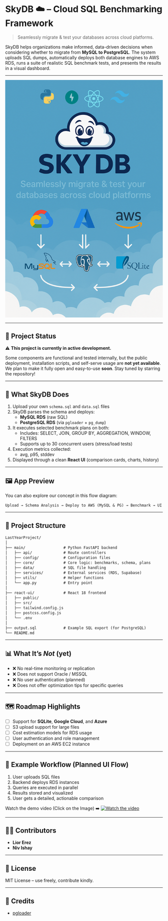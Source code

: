 # SkyDB ☁️ – Cloud SQL Benchmarking Framework

> Seamlessly migrate & test your databases across cloud platforms.

SkyDB helps organizations make informed, data-driven decisions when considering whether to migrate from **MySQL to PostgreSQL**.
The system uploads SQL dumps, automatically deploys both database engines to AWS RDS, runs a suite of realistic SQL benchmark tests, and presents the results in a visual dashboard.

---
![SkyDB Poster](./main/data/poster.png)

---

## 🚧 Project Status

⚠️ **This project is currently in active development.**

Some components are functional and tested internally, but the public deployment, installation scripts, and self-serve usage are **not yet available**.  
We plan to make it fully open and easy-to-use **soon**. Stay tuned by starring the repository!

---

## 🧠 What SkyDB Does

1. Upload your own `schema.sql` and `data.sql` files
2. SkyDB parses the schema and deploys:
   - **MySQL RDS** (raw SQL)
   - **PostgreSQL RDS** (via `pgloader` + `pg_dump`)
3. It executes selected benchmark plans on both:
   - Includes: SELECT, JOIN, GROUP BY, AGGREGATION, WINDOW, FILTERS
   - Supports up to 30 concurrent users (stress/load tests)
4. Execution metrics collected:
   - avg, p95, stddev
5. Displayed through a clean **React UI** (comparison cards, charts, history)

---

## 🖼️ App Preview

You can also explore our concept in this flow diagram:

```
Upload → Schema Analysis → Deploy to AWS (MySQL & PG) → Benchmark → UI
```

---

## 📁 Project Structure

```
LastYearProject/
│
├── main/                 # Python FastAPI backend
│   ├── api/              # Route controllers
│   ├── config/           # Configuration files
│   ├── core/             # Core logic: benchmarks, schema, plans
│   ├── data/             # SQL file handling
│   ├── services/         # External services (RDS, Supabase)
│   ├── utils/            # Helper functions
│   └── app.py            # Entry point
│
├── react-ui/             # React 18 frontend
│   ├── public/
│   ├── src/
│   ├── tailwind.config.js
│   ├── postcss.config.js
│   └── .env
│
├── output.sql            # Example SQL export (for PostgreSQL)
└── README.md
```

---

## 📊 What It’s *Not* (yet)

- ❌ No real-time monitoring or replication
- ❌ Does not support Oracle / MSSQL 
- ❌ No user authentication (planned)
- ❌ Does not offer optimization tips for specific queries

---

## 🗺️ Roadmap Highlights

- [ ] Support for **SQLite**, **Google Cloud**, and **Azure**
- [ ] S3 upload support for large files
- [ ] Cost estimation models for RDS usage
- [ ] User authentication and role management
- [ ] Deployment on an AWS EC2 instance

---

## 🧪 Example Workflow (Planned UI Flow)

1. User uploads SQL files
2. Backend deploys RDS instances
3. Queries are executed in parallel
4. Results stored and visualized
5. User gets a detailed, actionable comparison

Watch the demo video (Click on the Image) ➡️ 
[![Watch the video](assets/demo-preview.png)](https://www.youtube.com/watch?v=6UiuaIy3UgE)

---

## 👨‍💻 Contributors

- **Lior Erez** 
- **Niv Ishay** 

---

## 📄 License

MIT License – use freely, contribute kindly.

---

## 🙏 Credits

- [pgloader](https://github.com/dimitri/pgloader)
